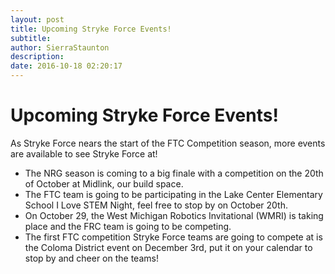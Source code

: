 ```yaml
---
layout: post
title: Upcoming Stryke Force Events!
subtitle:
author: SierraStaunton
description:
date: 2016-10-18 02:20:17
---
```


# Upcoming Stryke Force Events!

As Stryke Force nears the start of the FTC Competition season, more events are available to see Stryke Force at!

  * The NRG season is coming to a big finale with a competition on the 20th of October at Midlink, our build space.
  * The FTC team is going to be participating in the Lake Center Elementary School I Love STEM Night, feel free to stop by on October 20th.
  * On October 29, the West Michigan Robotics Invitational (WMRI) is taking place and the FRC team is going to be competing.
  * The first FTC competition Stryke Force teams are going to compete at is the Coloma District event on December 3rd, put it on your calendar to stop by and cheer on the teams!
